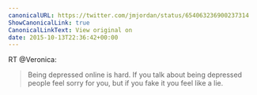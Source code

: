 ```yaml
---
canonicalURL: https://twitter.com/jmjordan/status/654063236900237314
ShowCanonicalLink: true
CanonicalLinkText: View original on
date: 2015-10-13T22:36:42+00:00
---
```

RT @Veronica:
> Being depressed online is hard. If you talk about being depressed people feel sorry for you, but if you fake it you feel like a lie.